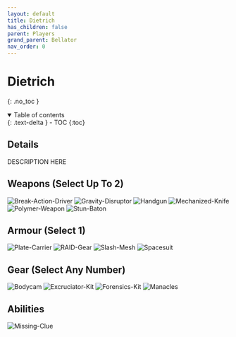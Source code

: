 ```yaml
---
layout: default
title: Dietrich
has_children: false
parent: Players
grand_parent: Bellator
nav_order: 0
---
```

# Dietrich
{: .no_toc }

<details open markdown="block">
  <summary>
    Table of contents
  </summary>
  {: .text-delta }
- TOC
{:toc}
</details>


## Details
DESCRIPTION HERE

## Weapons (Select Up To 2)
![Break-Action-Driver](Game/Blocks/Break-Action-Driver)
![Gravity-Disruptor](Game/Blocks/Gravity-Disruptor)
![Handgun](Game/Blocks/Handgun)
![Mechanized-Knife](Game/Blocks/Mechanized-Knife)
![Polymer-Weapon](Game/Blocks/Polymer-Weapon)
![Stun-Baton](Game/Blocks/Stun-Baton)

## Armour (Select 1)
![Plate-Carrier](Game/Blocks/Plate-Carrier)
![RAID-Gear](Game/Blocks/RAID-Gear)
![Slash-Mesh](Game/Blocks/Slash-Mesh)
![Spacesuit](Game/Blocks/Spacesuit)

## Gear (Select Any Number)
![Bodycam](Game/Blocks/Bodycam)
![Excruciator-Kit](Game/Blocks/Excruciator-Kit)
![Forensics-Kit](Game/Blocks/Forensics-Kit)
![Manacles](Game/Blocks/Manacles)

## Abilities
![Missing-Clue](Game/Blocks/Missing-Clue)
